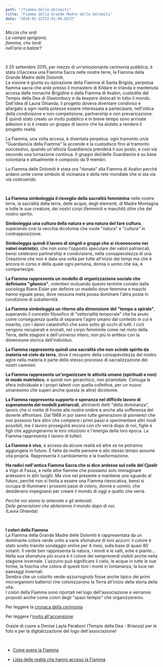 ```yaml
---
path: "/fiamma-delle-dolomiti"
title: "Fiamma della Grande Madre delle Dolomiti"
date: "2018-01-22T22:01:06.037Z"
---
```


*Miccia che ardi  
La vampa sprigiona;  
fiamma, che tardi  
nell'aria a balzar?*

<br/>

Il 20 settembre 2015, per mezzo di un'emozionante cerimonia pubblica, è stata (ri)accesa una Fiamma Sacra nelle nostre terre, la Fiamma della Grande Madre delle Dolomiti.  
La visione è giunta su ispirazione della Fiamma di Santa Brigida, perpetua fiamma sacra che arde presso il monastero di Kildare in Irlanda e mantenuta accesa dalle monache Brigidine e dalla Fiamma di Avalon, custodita dal Tempio della Dea di Glastonbury e da *keepers* dislocati in tutto il mondo.  
Dall'idea di Laura Ghianda, il progetto doveva diventare condiviso e allargato a ogni realtà potesse essere interessata a partecipare, nell'ottica della condivisione e non competizione, partnership e non prevaricazione.  
È quindi stato creato un invito pubblico e in breve tempo sono arrivate adesioni e si è creato un gruppo di lavoro che ha aiutato a rendere il progetto realtà.

La Fiamma, una volta accesa, è diventata perpetua: ogni tramonto un/a "Guardiano/a della Fiamma" la accende e la custodisce fino al tramonto successivo, quando un'altro/a Guardiano/a prenderà il suo posto, e così via secondo una turnazione continua. Il gruppo dei/delle Guardiani/e è su base volontaria e attualmente è composto da 9 membri.

La Fiamma delle Dolomiti è stata ora "donata" alla Fiamma di Avalon perché ardano unite come simbolo di vicinanza e della rete mondiale che si sta via via costruendo.

<br/>

**La Fiamma simboleggia il risveglio della sacralità femminina** nelle nostre terre, la sacralità della terra, delle acque, degli elementi, di Madre Montagna e tutte le sue creature, dei nostri corpi (femminili e maschili) oltre che del nostro spirito.

**Simboleggia una cultura della natura e una natura del fare cultura**, superando così la vecchia dicotomia che vuole "natura" e "cultura" in contrapposizione.

**Simboleggia quindi il lavoro di singoli e gruppi che si riconoscono nei valori matristici**, che non sono l'opposto speculare dei valori patriarcali, bensì celebrano partnership e condivisione, nella consapevolezza di una Creazione che non è data una volta per tutte all'inizio dei tempi ma che è ancora in corso e della quale ogni persona, donna o uomo che sia, è compartecipe.

**La Fiamma rappresenta un modello di organizzazione sociale che definiamo "gilanico"**, volentieri mutuando questo termine coniato dalla sociologa Riane Eisler per definire un modello dove femmine e maschi hanno eguale peso, dove nessuna metà possa dominare l'altra posta in condizione di subalternità.

**La Fiamma simboleggia un ritorno alla dimensione del "tempo a spirale"**, superando il concetto filosofico di "vettorialità temporale" che ha avuto come conseguenza quella di separare l'agire umano dal contesto in cui è inserito, con i danni catastrofici che sono sotto gli occhi di tutti. I cicli vengono recuperati e onorati, nel corpo femminile come nel moto della Terra, delle stagioni e dell'universo intero, non più in antitesi con la dimensione storica dell'individuo.

**La Fiamma rappresenta quindi una sacralità che non scinde spirito da materia né cielo da terra**, dove il recupero della consapevolezza del nostro agire nella materia è parte dello stesso processo di sacralizzazione dei nostri cammini.

**La Fiamma rappresenta un'organizzare le attività umane (spirituali e non) in modo matristico**, e quindi non gerarchico, non piramidale. Coniuga la sfera individuale e i propri talenti con quella collettiva, per un nuovo umanesimo che superi anche questa (e altre) dicotomie.

**La Fiamma rappresenta supporto e speranza nel difficile lavoro di superamento dei modelli patriarcali**, altrimenti detti "della dominanza", lavoro che ci mette di fronte alle nostre ombre e anche alla sofferenza del doverle affrontare. Dal 1968 in poi siamo tutte generazioni di pioniere/i che non possono fare altro che compiere i primi passi e sperimentare altri modi possibili, ma il lavoro proseguirà ancora con chi verrà dopo di noi, figlie e figli che aggiungeranno le loro intuizioni e l'energia della loro epoca. La Fiamma rappresenta il lavoro di tutte/i.

**La Fiamma è viva**, è accesa da alcune realtà ed altre se ne potranno aggiungere in futuro. È fatta da molte persone e allo stesso tempo assume vita propria. Rappresenta il cambiamento e la trasformazione.

**Ha radici nell'antica Fiamma Sacra che si dice ardesse sul colle del Cjaslir** a Vigo di Fassa, e nelle altre fiamme che possiamo solo immaginare ardessero in altri luoghi. Ma vive nel presente e mantiene uno sguardo al futuro, perché non si limita a essere una Fiamma rievocativa, bensì si occupa di illuminare i prossimi passi di coloro, donne e uomini, che desiderano impegnarsi per creare il mondo di oggi e quello che verrà.

*Perché noi siamo le antenate e gli antenati.  
Delle generazioni che abiteranno il mondo dopo di noi.*  
(Laura Ghianda)

<br/>

**I colori della Fiamma**  
La Fiamma della Grande Madre delle Dolomiti è rappresentata da un dominante colore verde unito a varie sfumature di toni azzurri: il colore è stato scelto tramite sondaggio online per 4 mesi, sulla base di quasi 80 votanti. Il verde ben rappresenta la natura, i monti e le valli, erbe e piante... Nella sua sfumatura più scura è il colore dei sempreverdi visibili anche nella stagione invernale. L'azzurro può significare il cielo, le acque in tutte le sue forme, la foschia che colora di questi toni i monti in lontananza, la luce nei paesaggi invernali.  
Sembra che un colorito verde-azzurrognolo fosse anche tipico dei primi microrganismi batterici che colonizzarono la Terra all'inizio della storia della vita.  
I colori della Fiamma sono riportati nel logo dell'associazione e verranno proposti anche come colori degli "spazi-tempio" che organizzeremo.

Per leggere la [cronaca della cerimonia](http://lauraghianda.blogspot.it/2015/10/fiamma-della-grande-madre-delle.html)

Per leggere l'[invito all'accensione](http://lauraghianda.blogspot.it/2015/05/cerimonia-di-creazione-e-accensione.html)

Grazie di cuore a Denise Layla Paraboni (Tempio della Dea - Brianza) per le foto e per la digitalizzazione del logo dell'associazione!

<br/>

+ [Come avere la Fiamma](/come-avere-la-fiamma)

+ [Lista delle realtà che hanno acceso la Fiamma](/realtà-acceso-fiamma)
